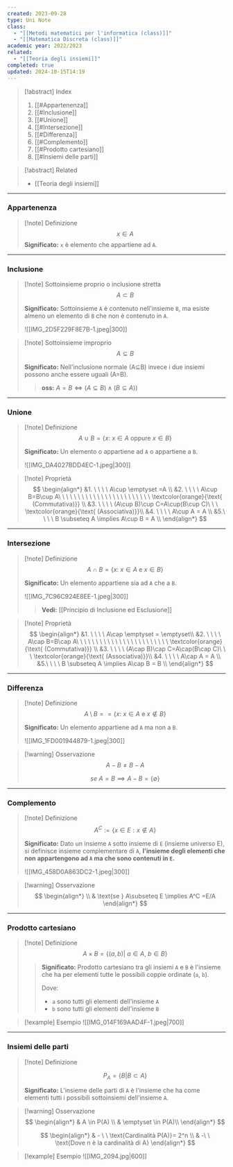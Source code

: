```yaml
---
created: 2023-09-28
type: Uni Note
class:
  - "[[Metodi matematici per l'informatica (class)]]"
  - "[[Matematica Discreta (class)]]"
academic year: 2022/2023
related:
  - "[[Teoria degli insiemi]]"
completed: true
updated: 2024-10-15T14:19
---
```

>[!abstract] Index
>1. [[#Appartenenza]]
>2. [[#Inclusione]]
>3. [[#Unione]]
>4. [[#Intersezione]]
>5. [[#Differenza]]
>6. [[#Complemento]]
>7. [[#Prodotto cartesiano]]
>8. [[#Insiemi delle parti]]

>[!abstract] Related
>- [[Teoria degli insiemi]]

---
### Appartenenza

>[!note] Definizione
>$$
>x \in A
>$$
>**Significato:** `x` è elemento che appartiene ad `A`.

---
### Inclusione

>[!note] Sottoinsieme proprio o inclusione stretta
>$$
>A \subset B
>$$
>
>**Significato:** Sottoinsieme `A` è contenuto nell'insieme `B`, ma esiste almeno un elemento di `B` che non è contenuto in `A`.
>
>![[IMG_2D5F229F8E7B-1.jpeg|300]]

>[!note] Sottoinsieme improprio
>$$
>A \subseteq B
>$$
>
>**Significato:** Nell'inclusione normale (A⊆B) invece i due insiemi possono anche essere uguali (A=B).
>
>>**oss:** $A=B \iff (A\subseteq B) \land(B\subseteq A))$

---
### Unione

>[!note] Definizione
>$$
>A \ \cup \ B = \{ x: \ x\in A \text{ oppure }x\in B \}
>$$
>
>**Significato:** Un elemento o appartiene ad `A` o appartiene a `B`.
>
>![[IMG_DA4027BDD4EC-1.jpeg|300]]

>[!note] Proprietà
>$$
>\begin{align*}
>&1. \ \ \ \ A\cup \emptyset =A \\
>&2. \ \ \ \ A\cup B=B\cup A\ \ \ \ \ \ \ \ \ \ \ \ \ \ \ \ \ \ \ \ \ \ \ \ \textcolor{orange}{\text{ (Commutativa)}} \\
>&3. \ \ \ \ (A\cup B)\cup C=A\cup(B\cup C)\ \ \ \textcolor{orange}{\text{ (Associativa)}}\\
>&4. \ \ \ \ A\cup A = A \\
>&5.\ \ \ \ B \subseteq A \implies A\cup B = A \\
>\end{align*}
>$$

---
### Intersezione

>[!note] Definizione
>$$
>A \ \cap \ B = \{ x: \ x\in A \text{ e }x\in B \}
>$$
>
>**Significato:** Un elemento appartiene sia ad `A` che a `B`.
>
>![[IMG_7C96C924E8EE-1.jpeg|300]]
>
>>**Vedi:** [[Principio di Inclusione ed Esclusione]]

>[!note] Proprietà
>$$
>\begin{align*}
>&1. \ \ \ \ A\cap \emptyset = \emptyset\\
>&2. \ \ \ \ A\cap B=B\cap A\ \ \ \ \ \ \ \ \ \ \ \ \ \ \ \ \ \ \ \ \ \ \ \ \textcolor{orange}{\text{ (Commutativa)}} \\
>&3. \ \ \ \ (A\cap B)\cap C=A\cap(B\cap C)\ \ \ \textcolor{orange}{\text{ (Associativa)}}\\
>&4. \ \ \ \ A\cap A = A \\
>&5.\ \ \ \ B \subseteq A \implies A\cap B = B \\
>\end{align*}
>$$

---
### Differenza

>[!note] Definizione
>$$
>{A} \setminus {B} == \{ x: \ x\in A \text{ e }x\not\in B \}
>$$
>
>**Significato:** Un elemento appartiene ad `A` ma non a `B`.
>
>![[IMG_1FD001944879-1.jpeg|300]]

>[!warning] Osservazione
>$$
>A-B \not= B-A
>$$
>
>$$
>se\ A = B \implies A-B=\{ \emptyset \}
>$$

---
### Complemento

>[!note] Definizione
>$$
>A^C := \{ x \in E: x\not\in A \}
>$$
>
>**Significato:** Dato un insieme `A` sotto insieme di `E` (insieme universo E), si definisce insieme complementare di `A`,  **l'insieme degli elementi che non appartengono ad `A` ma che sono contenuti in `E`.**
>
>![[IMG_458D0A863DC2-1.jpeg|300]]

>[!warning] Osservazione
>$$
>\begin{align*} \\
>& \text{se } A\subseteq E \implies A^C =E/A
>\end{align*}
>$$

---
### Prodotto cartesiano

>[!note] Definizione
>$$
>A\times B=\{(a,b)|\ a\in A,\ b \in B \}
>$$
>
>>**Significato:** 
>>Prodotto cartesiano tra gli insiemi `A` e `B` è l'insieme che ha per elementi tutte le possibili coppie ordinate (`a`, `b`).
>>
>>Dove:
>>- `a` sono tutti gli elementi dell'insieme `A` 
>>- `b` sono tutti gli elementi dell'insieme `B`

>[!example] Esempio
>![[IMG_014F169AAD4F-1.jpeg|700]]

---
### Insiemi delle parti

>[!note] Definizione
>
>$$ P_{A} = \{B|B \subset A\} $$
>
>**Significato:** L'insieme delle parti di `A` è l'insieme che ha come elementi tutti i possibili sottoinsiemi dell'insieme `A`.

>[!warning] Osservazione
>$$
>\begin{align*}
>& A \in P(A) \\
>& \emptyset \in  P(A)\\
>\end{align*}
>$$
>
>$$
>\begin{align*}
>& - \ \ \text{Cardinalità P(A)}= 2^n \\ 
>& -\ \ \text{Dove n è la cardinalità di A}
>\end{align*}
>$$

>[!example] Esempio
>![[IMG_2094.jpg|600]]

